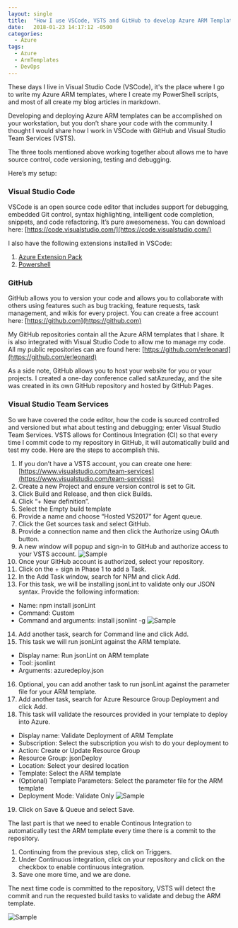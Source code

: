 ```yaml
---
layout: single
title:  "How I use VSCode, VSTS and GitHub to develop Azure ARM Templates"
date:   2018-01-23 14:17:12 -0500
categories:
  - Azure
tags:
  - Azure
  - ArmTemplates
  - DevOps
---
```


These days I live in Visual Studio Code (VSCode), it's the place where I go to write my Azure ARM templates, where I create my PowerShell scripts, and most of all create my blog articles in markdown.

Developing and deploying Azure ARM templates can be accomplished on your workstation, but you don’t share your code with the community. I thought I would share how I work in VSCode with GitHub and Visual Studio Team Services (VSTS).

The three tools mentioned above working together about allows me to have source control, code versioning, testing and debugging.

Here’s my setup:

### Visual Studio Code
VSCode is an open source code editor that includes support for debugging, embedded Git control, syntax highlighting, intelligent code completion, snippets, and code refactoring. It’s pure awesomeness. You can download here: [https://code.visualstudio.com/](https://code.visualstudio.com/)

I also have the following extensions installed in VSCode:
1.	[Azure Extension Pack](https://marketplace.visualstudio.com/items?itemName=ms-vscode.vscode-azureextensionpack)
2.	[Powershell](https://marketplace.visualstudio.com/items?itemName=ms-vscode.PowerShell)

### GitHub
GitHub allows you to version your code and allows you to collaborate with others using features such as bug tracking, feature requests, task management, and wikis for every project. You can create a free account here: [https://github.com](https://github.com)

My GitHub repositories contain all the Azure ARM templates that I share. It is also integrated with Visual Studio Code to allow me to manage my code. All my public repositories can are found here: [https://github.com/erleonard](https://github.com/erleonard)

As a side note, GitHub allows you to host your website for you or your projects. I created a one-day conference called satAzureday, and the site was created in its own GitHub repository and hosted by GitHub Pages.

### Visual Studio Team Services
So we have covered the code editor, how the code is sourced controlled and versioned but what about testing and debugging; enter Visual Studio Team Services. VSTS allows for Continous Integration (CI) so that every time I commit code to my repository in GitHub, it will automatically build and test my code.
Here are the steps to accomplish this.
1.	If you don’t have a VSTS account, you can create one here: [https://www.visualstudio.com/team-services](https://www.visualstudio.com/team-services)
2.	Create a new Project and ensure version control is set to Git.
3.	Click Build and Release, and then click Builds.
4.	Click “+ New definition”.
5.	Select the Empty build template
6.	Provide a name and choose “Hosted VS2017” for Agent queue.
7.	Click the Get sources task and select GitHub.
8.	Provide a connection name and then click the Authorize using OAuth button.
9.	A new window will popup and sign-in to GitHub and authorize access to your VSTS account.
![Sample](https://erleonard.github.io/assets/images/2018/2018-01-23-GitHub-Authorize.png)
10.	 Once your GitHub account is authorized, select your repository.
11.	 Click on the + sign in Phase 1 to add a Task.
12.	 In the Add Task window, search for NPM and click Add.
13.	 For this task, we will be installing jsonLint to validate only our JSON syntax. Provide the following information:
  *	Name: npm install jsonLint
  * Command: Custom
  * Command and arguments: install jsonlint -g
![Sample](https://erleonard.github.io/assets/images/2018/2018-01-23-Install-jsonLint.png)
14.	 Add another task, search for Command line and click Add.
15.	 This task we will run jsonLint against the ARM template.
  * Display name: Run jsonLint on ARM template
  * Tool: jsonlint
  * Arguments: azuredeploy.json
16.	Optional, you can add another task to run jsonLint against the parameter file for your ARM template.
17.	Add another task, search for Azure Resource Group Deployment and click Add.
18.	This task will validate the resources provided in your template to deploy into Azure.
  * Display name: Validate Deployment of ARM Template
  * Subscription: Select the subscription you wish to do your deployment to
  * Action: Create or Update Resource Group
  * Resource Group: jsonDeploy
  * Location: Select your desired location
  * Template: Select the ARM template
  * (Optional) Template Parameters: Select the parameter file for the ARM template
  * Deployment Mode: Validate Only
![Sample](https://erleonard.github.io/assets/images/2018/2018-01-23-ARM-Deploy-Validate.png)

19.	Click on Save & Queue and select Save.

The last part is that we need to enable Continous Integration to automatically test the ARM template every time there is a commit to the repository.
1.	Continuing from the previous step, click on Triggers.
2.	Under Continuous integration, click on your repository and click on the checkbox to enable continuous integration.
3.	Save one more time, and we are done.

The next time code is committed to the repository, VSTS will detect the commit and run the requested build tasks to validate and debug the ARM template.

![Sample](https://erleonard.github.io/assets/images/2018/2018-01-23-CI-Completed.png)